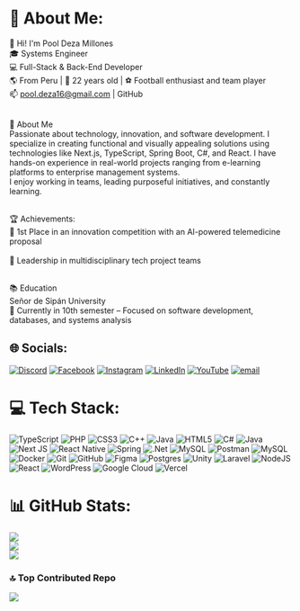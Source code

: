 # 💫 About Me:
👋 Hi! I'm Pool Deza Millones<br>
🎓 Systems Engineer<br>
💻 Full-Stack & Back-End Developer<br>
🌎 From Peru | 📍 22 years old | ⚽ Football enthusiast and team player<br>
📫 pool.deza16@gmail.com | GitHub<br><br>

🧠 About Me<br>
Passionate about technology, innovation, and software development. I specialize in creating functional and visually appealing solutions using technologies like Next.js, TypeScript, Spring Boot, C#, and React. I have hands-on experience in real-world projects ranging from e-learning platforms to enterprise management systems.<br>
I enjoy working in teams, leading purposeful initiatives, and constantly learning.<br><br>

🏆 Achievements:<br>
🥇 1st Place in an innovation competition with an AI-powered telemedicine proposal<br><br>
🤝 Leadership in multidisciplinary tech project teams<br><br>

📚 Education<br>
Señor de Sipán University<br>
🔹 Currently in 10th semester – Focused on software development, databases, and systems analysis<br>

## 🌐 Socials:
[![Discord](https://img.shields.io/badge/Discord-%237289DA.svg?logo=discord&logoColor=white)](https://discord.gg/ipool23) [![Facebook](https://img.shields.io/badge/Facebook-%231877F2.svg?logo=Facebook&logoColor=white)](https://facebook.com/ipool23) [![Instagram](https://img.shields.io/badge/Instagram-%23E4405F.svg?logo=Instagram&logoColor=white)](https://instagram.com/ipool23) [![LinkedIn](https://img.shields.io/badge/LinkedIn-%230077B5.svg?logo=linkedin&logoColor=white)](https://linkedin.com/in/ipool23) [![YouTube](https://img.shields.io/badge/YouTube-%23FF0000.svg?logo=YouTube&logoColor=white)](https://youtube.com/@ipool23x) [![email](https://img.shields.io/badge/Email-D14836?logo=gmail&logoColor=white)](mailto:pool.deza16@gmail.com) 

# 💻 Tech Stack:
![TypeScript](https://img.shields.io/badge/typescript-%23007ACC.svg?style=for-the-badge&logo=typescript&logoColor=white) ![PHP](https://img.shields.io/badge/php-%23777BB4.svg?style=for-the-badge&logo=php&logoColor=white) ![CSS3](https://img.shields.io/badge/css3-%231572B6.svg?style=for-the-badge&logo=css3&logoColor=white) ![C++](https://img.shields.io/badge/c++-%2300599C.svg?style=for-the-badge&logo=c%2B%2B&logoColor=white) ![Java](https://img.shields.io/badge/java-%23ED8B00.svg?style=for-the-badge&logo=openjdk&logoColor=white) ![HTML5](https://img.shields.io/badge/html5-%23E34F26.svg?style=for-the-badge&logo=html5&logoColor=white) ![C#](https://img.shields.io/badge/c%23-%23239120.svg?style=for-the-badge&logo=csharp&logoColor=white) ![Java](https://img.shields.io/badge/java-%23ED8B00.svg?style=for-the-badge&logo=openjdk&logoColor=white) ![Next JS](https://img.shields.io/badge/Next-black?style=for-the-badge&logo=next.js&logoColor=white) ![React Native](https://img.shields.io/badge/react_native-%2320232a.svg?style=for-the-badge&logo=react&logoColor=%2361DAFB) ![Spring](https://img.shields.io/badge/spring-%236DB33F.svg?style=for-the-badge&logo=spring&logoColor=white) ![.Net](https://img.shields.io/badge/.NET-5C2D91?style=for-the-badge&logo=.net&logoColor=white) ![MySQL](https://img.shields.io/badge/mysql-4479A1.svg?style=for-the-badge&logo=mysql&logoColor=white) ![Postman](https://img.shields.io/badge/Postman-FF6C37?style=for-the-badge&logo=postman&logoColor=white) ![MySQL](https://img.shields.io/badge/mysql-4479A1.svg?style=for-the-badge&logo=mysql&logoColor=white) ![Docker](https://img.shields.io/badge/docker-%230db7ed.svg?style=for-the-badge&logo=docker&logoColor=white) ![Git](https://img.shields.io/badge/git-%23F05033.svg?style=for-the-badge&logo=git&logoColor=white) ![GitHub](https://img.shields.io/badge/github-%23121011.svg?style=for-the-badge&logo=github&logoColor=white) ![Figma](https://img.shields.io/badge/figma-%23F24E1E.svg?style=for-the-badge&logo=figma&logoColor=white) ![Postgres](https://img.shields.io/badge/postgres-%23316192.svg?style=for-the-badge&logo=postgresql&logoColor=white) ![Unity](https://img.shields.io/badge/unity-%23000000.svg?style=for-the-badge&logo=unity&logoColor=white) ![Laravel](https://img.shields.io/badge/laravel-%23FF2D20.svg?style=for-the-badge&logo=laravel&logoColor=white) ![NodeJS](https://img.shields.io/badge/node.js-6DA55F?style=for-the-badge&logo=node.js&logoColor=white) ![React](https://img.shields.io/badge/react-%2320232a.svg?style=for-the-badge&logo=react&logoColor=%2361DAFB) ![WordPress](https://img.shields.io/badge/WordPress-%23117AC9.svg?style=for-the-badge&logo=WordPress&logoColor=white) ![Google Cloud](https://img.shields.io/badge/GoogleCloud-%234285F4.svg?style=for-the-badge&logo=google-cloud&logoColor=white) ![Vercel](https://img.shields.io/badge/vercel-%23000000.svg?style=for-the-badge&logo=vercel&logoColor=white)
# 📊 GitHub Stats:
![](https://github-readme-stats.vercel.app/api?username=iPool23&theme=aura&hide_border=false&include_all_commits=true&count_private=true)<br/>
![](https://nirzak-streak-stats.vercel.app/?user=iPool23&theme=aura&hide_border=false)<br/>
![](https://github-readme-stats.vercel.app/api/top-langs/?username=iPool23&theme=aura&hide_border=false&include_all_commits=true&count_private=true&layout=compact)

### 🔝 Top Contributed Repo
![](https://github-contributor-stats.vercel.app/api?username=iPool23&limit=5&theme=aura&combine_all_yearly_contributions=true)
